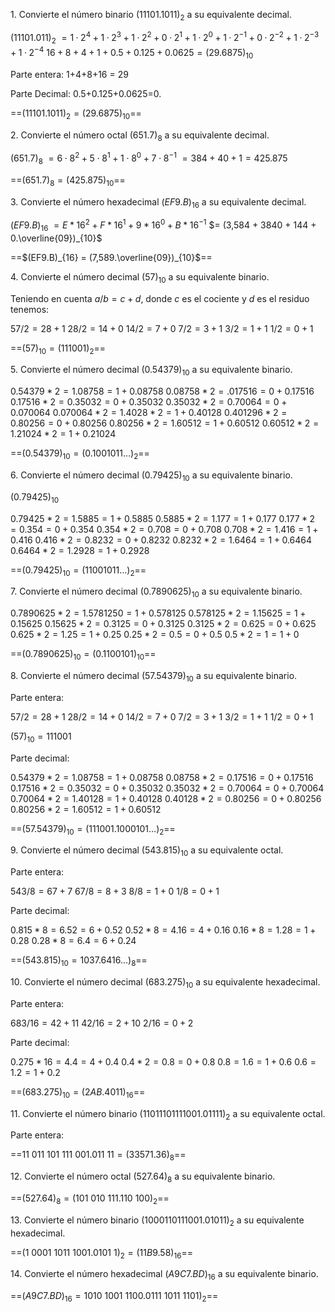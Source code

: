 1. Convierte el número binario $(11101.1011)_2$ a su equivalente decimal.

$(11101.011)_2$ $= 1·2^4 + 1·2^3 + 1·2^2 + 0·2^1 + 1·2^0 + 1·2^{-1}+ 0·2^{-2}+ 1·2^{-3} + 1·2^{-4}$
$16+8+4+1+0.5+0.125+0.0625 = \left(29.6875 \right)_{10}$

Parte entera: 1+4+8+16 = 29

Parte Decimal: 0.5+0.125+0.0625=0.

==$(11101.1011)_2 = (29.6875)_{10}$==

2. Convierte el número octal $(651.7)_8$ a su equivalente decimal.

$(651.7)_8$ $=6\cdot 8^2 + 5\cdot 8^1 + 1\cdot8^0 + 7\cdot8^{-1}$ $= 384 + 40 + 1 = 425.875$

==$(651.7)_8 = (425.875)_{10}$==

3. Convierte el número hexadecimal $(EF9.B)_{16}$ a su equivalente decimal.

$(EF9.B)_{16}$ $=E*16^2 + F*16^1 + 9*16^0 + B*16^{-1}$ $= (3,584 + 3840 + 144 + 0.\overline{09})_{10}$

==$(EF9.B)_{16} = (7,589.\overline{09})_{10}$==

4. Convierte el número decimal $(57)_{10}$ a su equivalente binario.

Teniendo en cuenta $a/b = c + d$, donde $c$ es el cociente y $d$ es el residuo tenemos:

$57/2 = 28 + 1$
$28/2 = 14 + 0$
$14/2 = 7 + 0$
$7/2 = 3+1$
$3/2 = 1+1$
$1/2 = 0 + 1$

==$(57)_{10} = (111001)_{2}$==

5. Convierte el número decimal $(0.54379)_{10}$ a su equivalente binario.

$0.54379*2 = 1.08758 = 1 + 0.08758$
$0.08758*2 = .017516 = 0 + 0.17516$
$0.17516*2 = 0.35032 = 0 + 0.35032$
$0.35032*2 = 0.70064 = 0 + 0.070064$
$0.070064*2 = 1.4028*2 = 1 + 0.40128$ 
$0.401296*2 = 0.80256 = 0 + 0.80256$
$0.80256*2 = 1.60512 = 1 + 0.60512$
$0.60512*2 = 1.21024*2 = 1 + 0.21024$

==$(0.54379)_{10} = (0.1001011\dots)_{2}$==

6. Convierte el número decimal $(0.79425)_{10}$ a su equivalente binario.
 
$(0.79425)_{10}$

$0.79425*2 = 1.5885 = 1 + 0.5885$
$0.5885*2 = 1.177 = 1 + 0.177$
$0.177*2 = 0.354 = 0 + 0.354$
$0.354*2 = 0.708 = 0 + 0.708$
$0.708*2 = 1.416 = 1 + 0.416$
$0.416*2 = 0.8232 = 0 + 0.8232$
$0.8232*2 = 1.6464 = 1 + 0.6464$
$0.6464*2 = 1.2928  = 1 + 0.2928$

==$(0.79425)_{10} = (11001011\dots)_{2}$==

7. Convierte el número decimal $(0.7890625)_{10}$ a su equivalente binario.

$0.7890625*2 = 1.5781250 = 1 + 0.578125$
$0.578125*2 = 1.15625 = 1 + 0.15625$
$0.15625*2 = 0.3125 = 0 + 0.3125$
$0.3125*2 = 0.625 = 0 + 0.625$
$0.625*2 = 1.25 = 1 + 0.25$
$0.25*2 = 0.5 = 0 + 0.5$
$0.5*2 = 1 = 1 + 0$

==$(0.7890625)_{10} = (0.1100101)_{10}$==

8. Convierte el número decimal $(57.54379)_{10}$ a su equivalente binario.

Parte entera:

$57/2 = 28 + 1$
$28/2 = 14 + 0$
$14/2 = 7 + 0$
$7/2 = 3+1$
$3/2 = 1+1$
$1/2 = 0 + 1$

$(57)_{10} = 111001$

Parte decimal:

$0.54379*2 = 1.08758 = 1 + 0.08758$
$0.08758*2 = 0.17516 = 0 + 0.17516$
$0.17516*2 = 0.35032 = 0 + 0.35032$
$0.35032*2 = 0.70064 = 0 + 0.70064$
$0.70064*2 = 1.40128 = 1 + 0.40128$
$0.40128*2 = 0.80256 = 0 + 0.80256$
$0.80256*2 = 1.60512 = 1 + 0.60512$

==$(57.54379)_{10} = (111001.1000101\dots)_{2}$==

9. Convierte el número decimal $(543.815)_{10}$ a su equivalente octal.

Parte entera:

$543/8 = 67 + 7$
$67/8 = 8 + 3$
$8/8 = 1 + 0$
$1/8 = 0 + 1$

Parte decimal:

$0.815*8 = 6.52 = 6 + 0.52$
$0.52*8 = 4.16 = 4 + 0.16$
$0.16*8 = 1.28 = 1 + 0.28$
$0.28*8 = 6.4 = 6 + 0.24$

==$(543.815)_{10} = 1037.6416\dots)_{8}$==


10. Convierte el número decimal $(683.275)_{10}$ a su equivalente hexadecimal.

Parte entera:

$683/16 = 42 + 11$
$42/16 = 2 + 10$
$2/16 = 0 + 2$

Parte decimal:

$0.275*16=4.4 = 4 + 0.4$
$0.4*2 = 0.8 = 0 + 0.8$
$0.8 = 1.6 = 1+ 0.6$
$0.6 = 1.2 = 1 + 0.2$

==$(683.275)_{10} = (2AB.4011)_{16}$==

11. Convierte el número binario $(11011101111001.01111)_2$ a su equivalente octal.

Parte entera:

==$11\ 011\ 101\ 111\ 001.011\ 11 = (33571.36)_{8}$==

12. Convierte el número octal $(527.64)_8$ a su equivalente binario.

==$(527.64)_{8} = (101\ 010\ 111.110\ 100)_{2}$==

13. Convierte el número binario $(1000110111001.01011)_2$ a su equivalente hexadecimal.

==$(1\ 0001\ 1011\ 1001.0101\ 1)_2 = (11B9.58)_{16}$==

14. Convierte el número hexadecimal $(A9C7.BD)_{16}$ a su equivalente binario.

==$(A9C7.BD)_{16} =1010\ 1001\ 1100. 0111\ 1011\ 1101)_{2}$== 